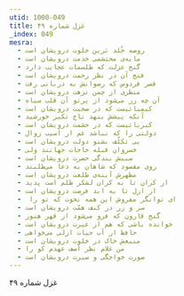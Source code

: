 ```yaml
---
utid: 1000-049
title: غزل شماره ۴۹
_index: 049
mesra:
  - روضه خُلد بَرین خلوت درویشان است
  - مایه‌ی محتشمی خدمت درویشان است
  - گنج عزلت که طلسمات عجایب دارد
  - فتح آن در نظر رحمت درویشان است
  - قصر فردوس که رضوانش به دربانی رفت
  - منظری از چمن نزهت درویشان است
  - آن چه زر می‌شود از پرتو آن قلب سیاه
  - کیمیائیست که در صحبت درویشان است
  - آنکه پیشش بنهد تاج تکبر خورشید
  - کبریائیست که در حشمت درویشان است
  - دولتی را که نباشد غم از آسیب زوال
  - بی تکلّف بشنو دولت درویشان است
  - خسروان قبله حاجات جهانند ولی
  - سببش بندگی حضرت درویشان است
  - روی مقصود که شاهان به دعا می‌طلبند
  - مظهرش آینه‌ی طلعت درویشان است
  - از کران تا به کران لشکر ظلم است پدید
  - از ازل تا به ابد فرصت درویشان است
  - ‌ ای توانگر مفروش این همه نخوت که تو را
  - سر و زر در کنف همّت درویشان است
  - گنج قارون که فرو می‌شود از قهر هنوز
  - خوانده باشی که هم از غیرت درویشان است
  - حافظ ار آب حیات ازلی می‌خواهی
  - منبعش خاک در خلوت درویشان است
  - من غلام نظر آصف عهدم کو را
  - صورت خواجگی و سیرت درویشان است
---
```

غزل شماره ۴۹
